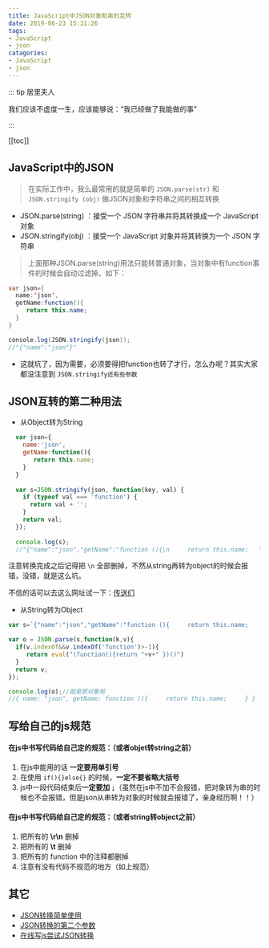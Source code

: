 ```yaml
---
title: JavaScript中JSON对象和串的互转
date: 2019-06-23 15:31:26
tags:
- JavaScript
- json
catagories:
- JavaScript
- json
---
```


::: tip 居里夫人

我们应该不虚度一生，应该能够说：“我已经做了我能做的事”	

 :::

[[toc]]

## JavaScript中的JSON

> 在实际工作中，我么最常用的就是简单的 `JSON.parse(str)`  和 ` JSON.stringify (obj)`  做JSON对象和字符串之间的相互转换

- JSON.parse(string) ：接受一个 JSON 字符串并将其转换成一个 JavaScript 对象
- JSON.stringify(obj) ：接受一个 JavaScript 对象并将其转换为一个 JSON 字符串

> 上面那种JSON.parse(string)用法只能转普通对象，当对象中有function事件的时候会自动过滤掉。如下：

```java
var json={
  name:'json',
  getName:function(){
     return this.name;   
  }
}

console.log(JSON.stringify(json));
//"{"name":"json"}"
```

- 这就坑了，因为需要，必须要得把function也转了才行，怎么办呢？其实大家都没注意到 `JSON.stringify还有些参数`

## JSON互转的第二种用法

- 从Object转为String

```javascript
  var json={
    name:'json',
    getName:function(){
       return this.name;   
    }
  }
  
  var s=JSON.stringify(json, function(key, val) {
    if (typeof val === 'function') {
      return val + '';
    }
    return val;
  });
  
  console.log(s);
  //"{"name":"json","getName":"function (){\n     return this.name;   \n  }"}"
```

注意转换完成之后记得把 `\n` 全部删掉，不然从string再转为object的时候会报错，没错，就是这么坑。

不信的话可以去这么网址试一下：[传送们](https://developer.mozilla.org/zh-CN/docs/Web/JavaScript/Reference/Global_Objects/JSON/parse)

- 从String转为Object

```javascript
var s=`{"name":"json","getName":"function (){     return this.name;     }"}`;

var o = JSON.parse(s,function(k,v){
  if(v.indexOf&&v.indexOf('function')>-1){
     return eval("(function(){return "+v+" })()")
  }
  return v;
});

console.log(o);//就是原对象啦
//{ name: "json", getName: function (){     return this.name;     } }
```

## 写给自己的js规范

#### 在js中书写代码给自己定的规范：（或者objet转string之前）

1. 在js中能用的话 **一定要用单引号**
2. 在使用 `if(){}else{}` 的时候，**一定不要省略大括号**
3. js中一段代码结束后**一定要加 `;`**（虽然在js中不加不会报错，把对象转为串的时候也不会报错，但是json从串转为对象的时候就会报错了，亲身经历啊！！）

#### 在js中书写代码给自己定的规范：（或者string转object之前）

1. 把所有的 **\r\n** 删掉
2. 把所有的 **\t** 删掉
3. 把所有的 function 中的注释都删掉
4. 注意有没有代码不规范的地方（如上规范）

## 其它

- [JSON转换简单使用](https://www.html.cn/archives/3919)
- [JSON转换的第二个参数](https://www.cnblogs.com/sparkbj/p/8203343.html)
- [在线写js尝试JSON转换](https://developer.mozilla.org/zh-CN/docs/Web/JavaScript/Reference/Global_Objects/JSON/parse)